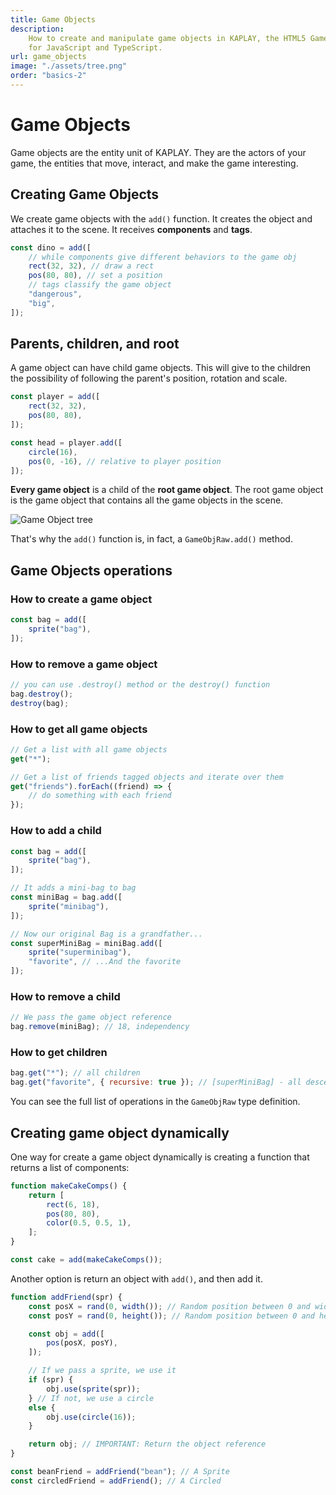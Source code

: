 ```yaml
---
title: Game Objects
description:
    How to create and manipulate game objects in KAPLAY, the HTML5 Game Engine
    for JavaScript and TypeScript.
url: game_objects
image: "./assets/tree.png"
order: "basics-2"
---
```


# Game Objects

Game objects are the entity unit of KAPLAY. They are the actors of your game,
the entities that move, interact, and make the game interesting.

## Creating Game Objects

We create game objects with the `add()` function. It creates the object and
attaches it to the scene. It receives **components** and **tags**.

```js
const dino = add([
    // while components give different behaviors to the game obj
    rect(32, 32), // draw a rect
    pos(80, 80), // set a position
    // tags classify the game object
    "dangerous",
    "big",
]);
```

## Parents, children, and root

A game object can have child game objects. This will give to the children the
possibility of following the parent's position, rotation and scale.

```js
const player = add([
    rect(32, 32),
    pos(80, 80),
]);

const head = player.add([
    circle(16),
    pos(0, -16), // relative to player position
]);
```

**Every game object** is a child of the **root game object**. The root game
object is the game object that contains all the game objects in the scene.

![Game Object tree](./assets/tree.png)

That's why the `add()` function is, in fact, a `GameObjRaw.add()` method.

## Game Objects operations

### How to create a game object

```js
const bag = add([
    sprite("bag"),
]);
```

### How to remove a game object

```js
// you can use .destroy() method or the destroy() function
bag.destroy();
destroy(bag);
```

### How to get all game objects

```js
// Get a list with all game objects
get("*");

// Get a list of friends tagged objects and iterate over them
get("friends").forEach((friend) => {
    // do something with each friend
});
```

### How to add a child

```js
const bag = add([
    sprite("bag"),
]);

// It adds a mini-bag to bag
const miniBag = bag.add([
    sprite("minibag"),
]);

// Now our original Bag is a grandfather...
const superMiniBag = miniBag.add([
    sprite("superminibag"),
    "favorite", // ...And the favorite
]);
```

### How to remove a child

```js
// We pass the game object reference
bag.remove(miniBag); // 18, independency
```

### How to get children

```js
bag.get("*"); // all children
bag.get("favorite", { recursive: true }); // [superMiniBag] - all descendants with tag favorite
```

You can see the full list of operations in the `GameObjRaw` type definition.

## Creating game object dynamically

One way for create a game object dynamically is creating a function that returns
a list of components:

```js
function makeCakeComps() {
    return [
        rect(6, 18),
        pos(80, 80),
        color(0.5, 0.5, 1),
    ];
}

const cake = add(makeCakeComps());
```

Another option is return an object with `add()`, and then add it.

```js
function addFriend(spr) {
    const posX = rand(0, width()); // Random position between 0 and width
    const posY = rand(0, height()); // Random position between 0 and height

    const obj = add([
        pos(posX, posY),
    ]);

    // If we pass a sprite, we use it
    if (spr) {
        obj.use(sprite(spr));
    } // If not, we use a circle
    else {
        obj.use(circle(16));
    }

    return obj; // IMPORTANT: Return the object reference
}

const beanFriend = addFriend("bean"); // A Sprite
const circledFriend = addFriend(); // A Circled
```
